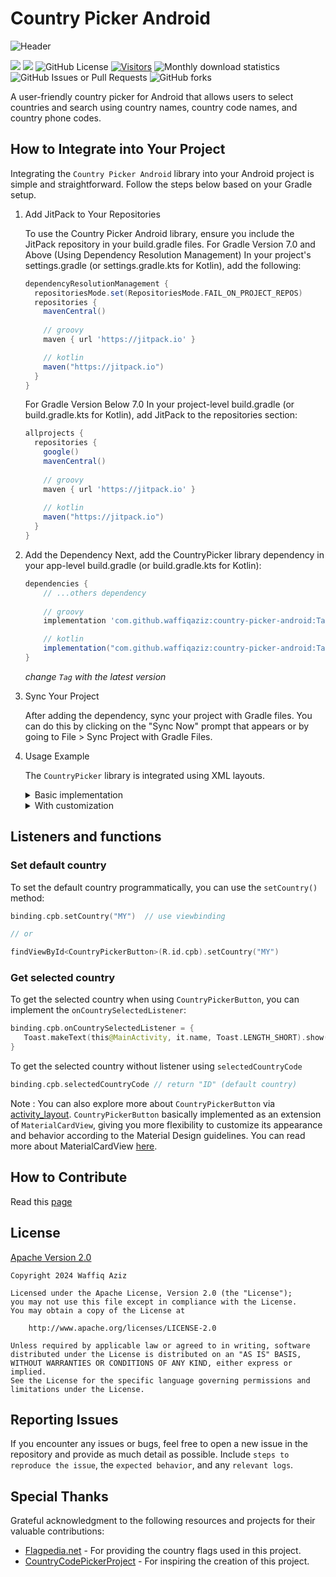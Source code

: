 # Country Picker Android

![Header](/assets/images/feature_graphic.png)

[![](https://jitpack.io/v/waffiqaziz/country-picker-android.svg)](https://jitpack.io/#waffiqaziz/country-picker-android)
![](https://github.com/waffiqaziz/country-picker-android/actions/workflows/unit_testing.yml/badge.svg)
![GitHub License](https://img.shields.io/github/license/waffiqaziz/country-picker-android)
[![Visitors](https://api.visitorbadge.io/api/visitors?path=https%3A%2F%2Fgithub.com%2Fwaffiqaziz%2Fcountry-picker-android%2F&countColor=%2388d66c&style=flat)](https://visitorbadge.io/status?path=https%3A%2F%2Fgithub.com%2Fwaffiqaziz%2Fcountry-picker-android%2F)
![Monthly download statistics](https://jitpack.io/v/waffiqaziz/country-picker-android/month.svg)
![GitHub Issues or Pull Requests](https://img.shields.io/github/issues/waffiqaziz/country-picker-android)
![GitHub forks](https://img.shields.io/github/forks/waffiqaziz/country-picker-android)

A user-friendly country picker for Android that allows users to select countries and search using
country names, country code names, and country phone codes.

## How to Integrate into Your Project

Integrating the `Country Picker Android` library into your Android project is simple and
straightforward.
Follow the steps below based on your Gradle setup.

1. Add JitPack to Your Repositories

   To use the Country Picker Android library, ensure you include the JitPack repository in your
   build.gradle
   files.
   For Gradle Version 7.0 and Above (Using Dependency Resolution Management)
   In your project's settings.gradle (or settings.gradle.kts for Kotlin), add the following:

    ```groovy
    dependencyResolutionManagement {
      repositoriesMode.set(RepositoriesMode.FAIL_ON_PROJECT_REPOS)
      repositories {
        mavenCentral()
        
        // groovy
        maven { url 'https://jitpack.io' }
   
        // kotlin
        maven("https://jitpack.io")
      }
    }
    ```

   For Gradle Version Below 7.0
   In your project-level build.gradle (or build.gradle.kts for Kotlin), add JitPack to the
   repositories
   section:

    ```groovy
    allprojects {
      repositories {
        google()
        mavenCentral()
        
        // groovy
        maven { url 'https://jitpack.io' }
        
        // kotlin
        maven("https://jitpack.io")
      }
    }
    ```

2. Add the Dependency
   Next, add the CountryPicker library dependency in your app-level build.gradle (or
   build.gradle.kts for Kotlin):
   ```groovy
   dependencies {
       // ...others dependency
       
       // groovy
       implementation 'com.github.waffiqaziz:country-picker-android:Tag'                                                                        
   
       // kotlin
       implementation("com.github.waffiqaziz:country-picker-android:Tag")
   }
   ```

   *change `Tag` with the latest version*
3. Sync Your Project

   After adding the dependency, sync your project with Gradle files. You can do this by clicking on
   the "Sync Now" prompt that appears or by going to File > Sync Project with Gradle Files.
4. Usage Example

   The `CountryPicker` library is integrated using XML layouts.

    <details>
      <summary>Basic implementation</summary>

      ```xml
      <com.waffiq.CountryPickerButton
        android:id="@+id/cpb"
        android:layout_width="wrap_content"
        android:layout_height="wrap_content"
        android:layout_gravity="center"
        android:clickable="true"
        android:focusable="true"
        android:foreground="?attr/selectableItemBackgroundBorderless"
        app:cardBackgroundColor="@android:color/transparent"
        app:cardCornerRadius="15dp"
        app:cardElevation="0dp"
        app:strokeWidth="0dp" />
      ```

   |                 CountryPickerButton                  |                                                                                                  CountryPickerDialog                                                                                                   |
   |:----------------------------------------------------:|:----------------------------------------------------------------------------------------------------------------------------------------------------------------------------------------------------------------------:|
   | <img src="assets/images/button_basic.png" width=100> | <img src="assets/images/dialog_basic.png" width=200>  <img src="assets/images/dialog_basic.jpg" width=200> <img src="assets/images/dialog_basic2.jpg" width=200> <img src="assets/images/dialog_basic3.jpg" width=200> |
    
   </details>

   <details>
      <summary>With customization</summary>

      ```xml
      <com.waffiq.CountryPickerButton
        android:id="@+id/cpb_custom"
        android:layout_width="wrap_content"
        android:layout_height="wrap_content"
        android:layout_gravity="center"
        android:clickable="true"
        android:focusable="true"
        android:foreground="?attr/selectableItemBackgroundBorderless"
        app:cardBackgroundColor="@color/darkPurple"
        app:cardCornerRadius="15dp"
        app:cardElevation="0dp"
        app:cpa_defaultCountryISO="US"
        app:cpa_dialogApplyBorderSearch="true"
        app:cpa_dialogAutoFocus="true"
        app:cpa_dialogBackgroundColor="@color/darkPurple"
        app:cpa_dialogSearchBackgroundColor="@color/darkPurple"
        app:cpa_dialogSearchCrossIconColor="@color/gray"
        app:cpa_dialogTextColor="@color/gray"
        app:cpa_dialogTextHintColor="@color/dark_gray"
        app:cpa_fontFamily="@font/nunito_sans_regular"
        app:strokeWidth="0dp" />
   ```

   |                  CountryPickerButton                  |                                                                                                    CountryPickerDialog                                                                                                    |
   |:-----------------------------------------------------:|:-------------------------------------------------------------------------------------------------------------------------------------------------------------------------------------------------------------------------:|
   | <img src="assets/images/button_custom.png" width=100> | <img src="assets/images/dialog_custom.png" width=200> <img src="assets/images/dialog_custom.jpg" width=200> <img src="assets/images/dialog_custom2.jpg" width=200> <img src="assets/images/dialog_custom3.jpg" width=200> |
   
   </details>

## Listeners and functions

### Set default country

To set the default country programmatically, you can use the `setCountry()` method:

  ```kotlin
  binding.cpb.setCountry("MY")  // use viewbinding

  // or

  findViewById<CountryPickerButton>(R.id.cpb).setCountry("MY")
  ```

### Get selected country

To get the selected country when using `CountryPickerButton`, you can implement
the `onCountrySelectedListener`:

   ```kotlin
   binding.cpb.onCountrySelectedListener = {
      Toast.makeText(this@MainActivity, it.name, Toast.LENGTH_SHORT).show()
   }
   ```

To get the selected country without listener using `selectedCountryCode`

   ```kotlin
   binding.cpb.selectedCountryCode // return "ID" (default country)
   ```

Note : You can also explore more about `CountryPickerButton`
via [activity_layout](https://github.com/waffiqaziz/country-picker-android/blob/master/app/src/main/res/layout/activity_main.xml). `CountryPickerButton`
basically implemented as an extension of `MaterialCardView`, giving you more flexibility to
customize its appearance and behavior according to the Material Design guidelines. You can read more
about
MaterialCardView [here](https://github.com/material-components/material-components-android/blob/master/docs/components/Card.md).

## How to Contribute

Read this [page](CONTRIBUTE.md)

## License

[Apache Version 2.0](LICENSE)

```text
Copyright 2024 Waffiq Aziz

Licensed under the Apache License, Version 2.0 (the "License");
you may not use this file except in compliance with the License.
You may obtain a copy of the License at

    http://www.apache.org/licenses/LICENSE-2.0

Unless required by applicable law or agreed to in writing, software
distributed under the License is distributed on an "AS IS" BASIS,
WITHOUT WARRANTIES OR CONDITIONS OF ANY KIND, either express or implied.
See the License for the specific language governing permissions and
limitations under the License.
```

## Reporting Issues

If you encounter any issues or bugs, feel free to open a new issue in the repository and provide as
much detail as possible. Include `steps to reproduce the issue`, the `expected behavior`, and any
`relevant logs`.

## Special Thanks

Grateful acknowledgment to the following resources and projects for their valuable contributions:

- [Flagpedia.net](https://flagpedia.net/download) - For providing the country flags used in this
  project.
- [CountryCodePickerProject](https://github.com/hbb20/CountryCodePickerProject) - For inspiring the
  creation of this project.